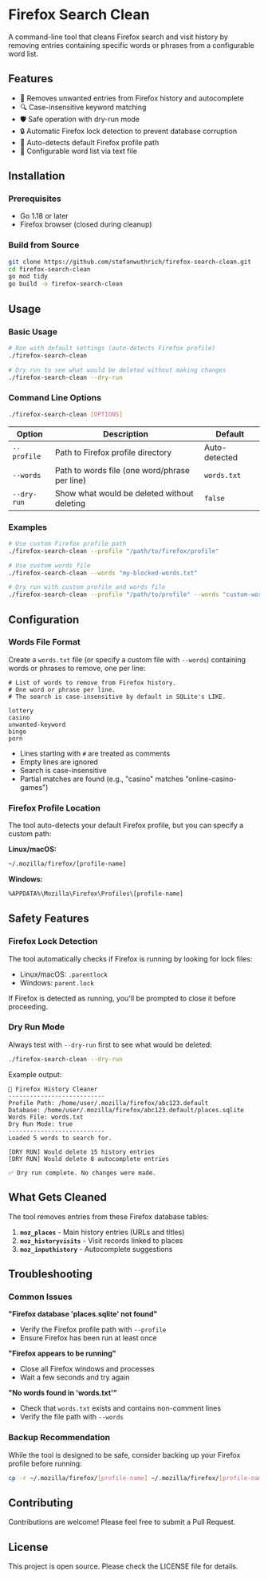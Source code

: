 # Firefox Search Clean

A command-line tool that cleans Firefox search and visit history by removing entries containing specific words or phrases from a configurable word list.

## Features

- 🧹 Removes unwanted entries from Firefox history and autocomplete
- 🔍 Case-insensitive keyword matching
- 🛡️ Safe operation with dry-run mode
- 🔒 Automatic Firefox lock detection to prevent database corruption
- 📁 Auto-detects default Firefox profile path
- 📝 Configurable word list via text file

## Installation

### Prerequisites

- Go 1.18 or later
- Firefox browser (closed during cleanup)

### Build from Source

```bash
git clone https://github.com/stefanwuthrich/firefox-search-clean.git
cd firefox-search-clean
go mod tidy
go build -o firefox-search-clean
```

## Usage

### Basic Usage

```bash
# Run with default settings (auto-detects Firefox profile)
./firefox-search-clean

# Dry run to see what would be deleted without making changes
./firefox-search-clean --dry-run
```

### Command Line Options

```bash
./firefox-search-clean [OPTIONS]
```

| Option | Description | Default |
|--------|-------------|----------|
| `--profile` | Path to Firefox profile directory | Auto-detected |
| `--words` | Path to words file (one word/phrase per line) | `words.txt` |
| `--dry-run` | Show what would be deleted without deleting | `false` |

### Examples

```bash
# Use custom Firefox profile path
./firefox-search-clean --profile "/path/to/firefox/profile"

# Use custom words file
./firefox-search-clean --words "my-blocked-words.txt"

# Dry run with custom profile and words file
./firefox-search-clean --profile "/path/to/profile" --words "custom-words.txt" --dry-run
```

## Configuration

### Words File Format

Create a `words.txt` file (or specify a custom file with `--words`) containing words or phrases to remove, one per line:

```text
# List of words to remove from Firefox history.
# One word or phrase per line.
# The search is case-insensitive by default in SQLite's LIKE.

lottery
casino
unwanted-keyword
bingo
porn
```

- Lines starting with `#` are treated as comments
- Empty lines are ignored
- Search is case-insensitive
- Partial matches are found (e.g., "casino" matches "online-casino-games")

### Firefox Profile Location

The tool auto-detects your default Firefox profile, but you can specify a custom path:

**Linux/macOS:**
```bash
~/.mozilla/firefox/[profile-name]
```

**Windows:**
```bash
%APPDATA%\Mozilla\Firefox\Profiles\[profile-name]
```

## Safety Features

### Firefox Lock Detection

The tool automatically checks if Firefox is running by looking for lock files:
- Linux/macOS: `.parentlock`
- Windows: `parent.lock`

If Firefox is detected as running, you'll be prompted to close it before proceeding.

### Dry Run Mode

Always test with `--dry-run` first to see what would be deleted:

```bash
./firefox-search-clean --dry-run
```

Example output:
```
🧹 Firefox History Cleaner
---------------------------
Profile Path: /home/user/.mozilla/firefox/abc123.default
Database: /home/user/.mozilla/firefox/abc123.default/places.sqlite
Words File: words.txt
Dry Run Mode: true
---------------------------
Loaded 5 words to search for.

[DRY RUN] Would delete 15 history entries
[DRY RUN] Would delete 8 autocomplete entries

✅ Dry run complete. No changes were made.
```

## What Gets Cleaned

The tool removes entries from these Firefox database tables:

1. **`moz_places`** - Main history entries (URLs and titles)
2. **`moz_historyvisits`** - Visit records linked to places
3. **`moz_inputhistory`** - Autocomplete suggestions

## Troubleshooting

### Common Issues

**"Firefox database 'places.sqlite' not found"**
- Verify the Firefox profile path with `--profile`
- Ensure Firefox has been run at least once

**"Firefox appears to be running"**
- Close all Firefox windows and processes
- Wait a few seconds and try again

**"No words found in 'words.txt'"**
- Check that `words.txt` exists and contains non-comment lines
- Verify the file path with `--words`

### Backup Recommendation

While the tool is designed to be safe, consider backing up your Firefox profile before running:

```bash
cp -r ~/.mozilla/firefox/[profile-name] ~/.mozilla/firefox/[profile-name].backup
```

## Contributing

Contributions are welcome! Please feel free to submit a Pull Request.

## License

This project is open source. Please check the LICENSE file for details.
